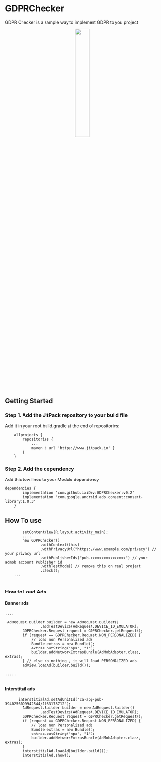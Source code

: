 # GDPRChecker
GDPR Checker is a sample way to implement GDPR to you project

<p align="center">
  <img src="Screenshot.png" width="30%"/>
</p>

## Getting Started
### Step 1. Add the JitPack repository to your build file 
Add it in your root build.gradle at the end of repositories:

```
	allprojects {
		repositories {
			...
			maven { url 'https://www.jitpack.io' }
		}
	}
```
### Step 2. Add the dependency
 Add this tow lines to your Module dependency
```
dependencies {
		implementation 'com.github.ixiDev:GDPRChecker:v0.2'
		implementation 'com.google.android.ads.consent:consent-library:1.0.3'
	}
```

## How To use

```
        setContentView(R.layout.activity_main);
        ....
        new GDPRChecker()
                .withContext(this)
                .withPrivacyUrl("https://www.example.com/privacy") // your privacy url
                .withPublisherIds("pub-xxxxxxxxxxxxxxxx") // your admob account Publisher id 
                .withTestMode() // remove this on real project
                .check();
    ...
    
```
### How to Load Ads 
#### Banner ads

```
....

 AdRequest.Builder builder = new AdRequest.Builder()
                .addTestDevice(AdRequest.DEVICE_ID_EMULATOR);
        GDPRChecker.Request request = GDPRChecker.getRequest();
        if (request == GDPRChecker.Request.NON_PERSONALIZED) {
            // load non Personalized ads
            Bundle extras = new Bundle();
            extras.putString("npa", "1");
            builder.addNetworkExtrasBundle(AdMobAdapter.class, extras);
        } // else do nothing , it will load PERSONALIZED ads
        adView.loadAd(builder.build());
	
.....
	
```
#### Interstitail ads

```
      interstitialAd.setAdUnitId("ca-app-pub-3940256099942544/1033173712");
        AdRequest.Builder builder = new AdRequest.Builder()
                .addTestDevice(AdRequest.DEVICE_ID_EMULATOR);
        GDPRChecker.Request request = GDPRChecker.getRequest();
        if (request == GDPRChecker.Request.NON_PERSONALIZED) {
            // load non Personalized ads
            Bundle extras = new Bundle();
            extras.putString("npa", "1");
            builder.addNetworkExtrasBundle(AdMobAdapter.class, extras);
        }
        interstitialAd.loadAd(builder.build());
        interstitialAd.show();

```


